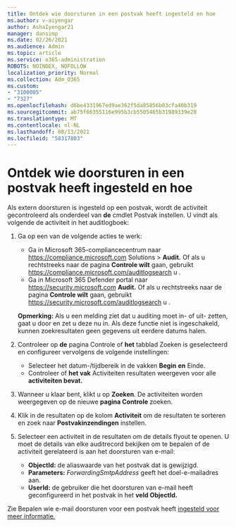 ```yaml
---
title: Ontdek wie doorsturen in een postvak heeft ingesteld en hoe
ms.author: v-aiyengar
author: AshaIyengar21
manager: dansimp
ms.date: 02/26/2021
ms.audience: Admin
ms.topic: article
ms.service: o365-administration
ROBOTS: NOINDEX, NOFOLLOW
localization_priority: Normal
ms.collection: Adm_O365
ms.custom:
- "3100005"
- "7327"
ms.openlocfilehash: d6be4331967ed9ae362f5da85856b03cfa40b319
ms.sourcegitcommit: ab75f66355116e995b3cb5505465b31989339e28
ms.translationtype: MT
ms.contentlocale: nl-NL
ms.lasthandoff: 08/13/2021
ms.locfileid: "58317803"
---
```

# <a name="find-out-who-set-up-forwarding-on-a-mailbox-and-how"></a>Ontdek wie doorsturen in een postvak heeft ingesteld en hoe

Als extern doorsturen is ingesteld op een postvak, wordt de activiteit gecontroleerd als onderdeel van **de** cmdlet Postvak instellen. U vindt als volgende de activiteit in het auditlogboek:

1. Ga op een van de volgende acties te werk:
   - Ga in Microsoft 365-compliancecentrum naar <https://compliance.microsoft.com> Solutions  \> **Audit.** Of als u rechtstreeks naar de pagina **Controle wilt** gaan, gebruikt <https://compliance.microsoft.com/auditlogsearch> u .
   - Ga in Microsoft 365 Defender portal naar <https://security.microsoft.com> **Audit.** Of als u rechtstreeks naar de pagina **Controle wilt** gaan, gebruikt <https://security.microsoft.com/auditlogsearch> u .

   **Opmerking:** Als u een melding ziet dat u auditing moet in- of uit- zetten, gaat u door en zet u deze nu in. Als deze functie niet is ingeschakeld, kunnen zoekresultaten geen gegevens uit eerdere datums halen.

2. Controleer op **de** pagina Controle of **het** tabblad Zoeken is geselecteerd en configureer vervolgens de volgende instellingen:
   - Selecteer het datum-/tijdbereik in de vakken **Begin** **en** Einde.
   - Controleer of **het vak** Activiteiten resultaten weergeven voor alle **activiteiten bevat.**

3. Wanneer u klaar bent, klikt u op **Zoeken**. De activiteiten worden weergegeven op de nieuwe **pagina Controle** zoeken.

4. Klik in de resultaten op de kolom **Activiteit** om de resultaten te sorteren en zoek naar **Postvakinzendingen** instellen.

5. Selecteer een activiteit in de resultaten om de details flyout te openen. U moet de details van elke auditrecord bekijken om te bepalen of de activiteit gerelateerd is aan het doorsturen van e-mail:
   - **ObjectId:** de aliaswaarde van het postvak dat is gewijzigd.
   - **Parameters:** _ForwardingSmtpAddress_ geeft het doel-e-mailadres aan.
   - **UserId:** de gebruiker die het doorsturen van e-mail heeft geconfigureerd in het postvak in het **veld ObjectId.**

Zie Bepalen wie e-mail doorsturen voor een postvak heeft [ingesteld voor meer informatie.](https://docs.microsoft.com/microsoft-365/compliance/auditing-troubleshooting-scenarios#determine-who-set-up-email-forwarding-for-a-mailbox)
